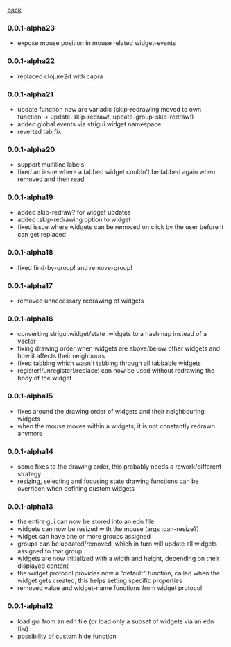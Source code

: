 
[back](https://github.com/MikeHardIce/strigui)

### 0.0.1-alpha23

* expose mouse position in mouse related widget-events 

### 0.0.1-alpha22

* replaced clojure2d with capra

### 0.0.1-alpha21

* update function now are variadic (skip-redrawing moved to own function -> update-skip-redraw!,
  update-group-skip-redraw!)
* added global events via strigui.widget namespace
* reverted tab fix

### 0.0.1-alpha20

* support multiline labels
* fixed an issue where a tabbed widget couldn't be tabbed again when removed and then read

### 0.0.1-alpha19 

* added skip-redraw? for widget updates
* added :skip-redrawing option to widget
* fixed issue where widgets can be removed on click by the user before it can get replaced

### 0.0.1-alpha18

* fixed find-by-group! and remove-group!

### 0.0.1-alpha17

* removed unnecessary redrawing of widgets

### 0.0.1-alpha16

* converting strigui.widget/state :widgets to a hashmap instead of a vector
* fixing drawing order when widgets are above/below other widgets and 
  how it affects their neighbours
* fixed tabbing which wasn't tabbing through all tabbable widgets
* register!/unregister!/replace! can now be used without redrawing the body of the widget

### 0.0.1-alpha15

* fixes around the drawing order of widgets and their neighbouring widgets
* when the mouse moves within a widgets, it is not constantly redrawn anymore

### 0.0.1-alpha14

* some fixes to the drawing order, this probably needs a rework/different strategy
* resizing, selecting and focusing state drawing functions can be overriden when defining custom widgets

### 0.0.1-alpha13

* the entire gui can now be stored into an edn file
* widgets can now be resized with the mouse (args :can-resize?)
* widget can have one or more groups assigned
* groups can be updated/removed, which in turn will update all widgets assigned to that group
* widgets are now initialized with a width and height, depending on their displayed content
* the widget protocol provides now a "default" function, called when the widget gets created, this helps setting specific properties
* removed value and widget-name functions from widget protocol

### 0.0.1-alpha12

* load gui from an edn file (or load only a subset of widgets via an edn file)
* possibility of custom hide function
